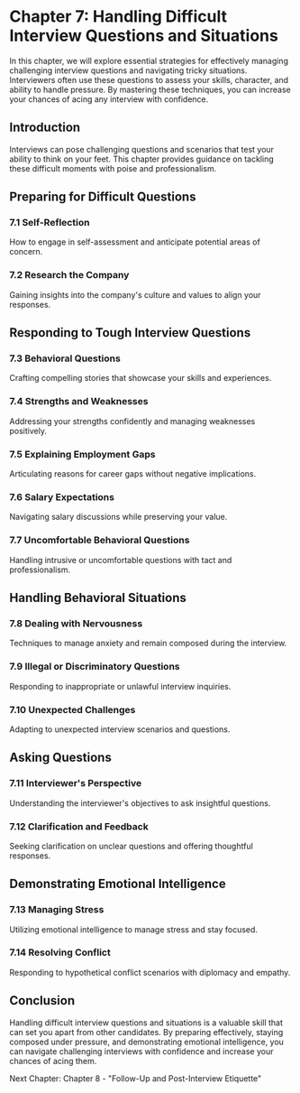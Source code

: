 Chapter 7: Handling Difficult Interview Questions and Situations
================================================================

In this chapter, we will explore essential strategies for effectively managing challenging interview questions and navigating tricky situations. Interviewers often use these questions to assess your skills, character, and ability to handle pressure. By mastering these techniques, you can increase your chances of acing any interview with confidence.

Introduction
------------

Interviews can pose challenging questions and scenarios that test your ability to think on your feet. This chapter provides guidance on tackling these difficult moments with poise and professionalism.

Preparing for Difficult Questions
---------------------------------

### 7.1 Self-Reflection

How to engage in self-assessment and anticipate potential areas of concern.

### 7.2 Research the Company

Gaining insights into the company's culture and values to align your responses.

Responding to Tough Interview Questions
---------------------------------------

### 7.3 Behavioral Questions

Crafting compelling stories that showcase your skills and experiences.

### 7.4 Strengths and Weaknesses

Addressing your strengths confidently and managing weaknesses positively.

### 7.5 Explaining Employment Gaps

Articulating reasons for career gaps without negative implications.

### 7.6 Salary Expectations

Navigating salary discussions while preserving your value.

### 7.7 Uncomfortable Behavioral Questions

Handling intrusive or uncomfortable questions with tact and professionalism.

Handling Behavioral Situations
------------------------------

### 7.8 Dealing with Nervousness

Techniques to manage anxiety and remain composed during the interview.

### 7.9 Illegal or Discriminatory Questions

Responding to inappropriate or unlawful interview inquiries.

### 7.10 Unexpected Challenges

Adapting to unexpected interview scenarios and questions.

Asking Questions
----------------

### 7.11 Interviewer's Perspective

Understanding the interviewer's objectives to ask insightful questions.

### 7.12 Clarification and Feedback

Seeking clarification on unclear questions and offering thoughtful responses.

Demonstrating Emotional Intelligence
------------------------------------

### 7.13 Managing Stress

Utilizing emotional intelligence to manage stress and stay focused.

### 7.14 Resolving Conflict

Responding to hypothetical conflict scenarios with diplomacy and empathy.

Conclusion
----------

Handling difficult interview questions and situations is a valuable skill that can set you apart from other candidates. By preparing effectively, staying composed under pressure, and demonstrating emotional intelligence, you can navigate challenging interviews with confidence and increase your chances of acing them.

Next Chapter: Chapter 8 - "Follow-Up and Post-Interview Etiquette"
